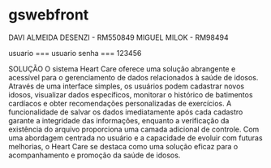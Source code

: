 # gswebfront
DAVI ALMEIDA DESENZI - RM550849
MIGUEL MILOK - RM98494

usuario === usuario
senha === 123456

SOLUÇÃO
O sistema Heart Care oferece uma solução abrangente e acessível para o gerenciamento de dados relacionados à saúde de idosos. Através de uma interface simples, os usuários podem cadastrar novos idosos, visualizar dados específicos, monitorar o histórico de batimentos cardíacos e obter recomendações personalizadas de exercícios. A funcionalidade de salvar os dados imediatamente após cada cadastro garante a integridade das informações, enquanto a verificação da existência do arquivo proporciona uma camada adicional de controle. Com uma abordagem centrada no usuário e a capacidade de evoluir com futuras melhorias, o Heart Care se destaca como uma solução eficaz para o acompanhamento e promoção da saúde de idosos.

